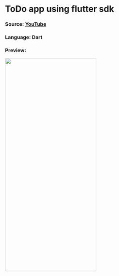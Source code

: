 # ToDo app using flutter sdk

### Source: [YouTube](https://www.youtube.com/watch?v=K4P5DZ9TRns)
### Language: Dart
### Preview:
<img src="https://github.com/albayazit/todo_app_flutter/blob/main/assets/preview.png" width="300" height="700">
